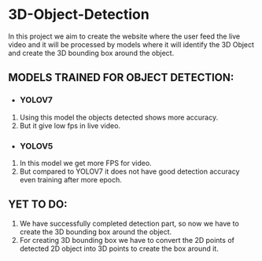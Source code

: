 # 3D-Object-Detection
 In this project we aim to create the website where the user feed the live video and it will be processed by models where it will identify the 3D Object and create the 3D bounding box around the object.
## MODELS TRAINED FOR OBJECT DETECTION:

- ### YOLOV7
 1. Using this model the objects detected shows more accuracy.
 2. But it give low fps in live video.

- ### YOLOV5
 1. In this model we get more FPS for video.
 2. But compared to YOLOV7 it does not have good detection accuracy even training after more epoch.

## YET TO DO:
1. We have successfully completed detection part, so now we have to create the 3D bounding box around the object.
2. For creating 3D bounding box we have to convert the 2D points of detected 2D object into 3D points to create the box around it.

